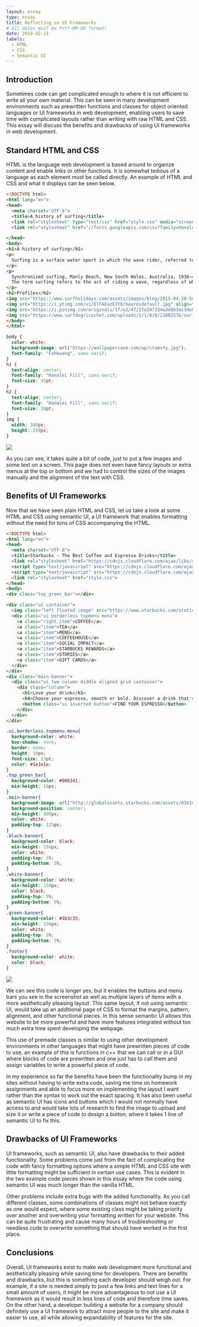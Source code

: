 ```yaml
---
layout: essay
type: essay
title: Reflecting on UI Frameworks
# All dates must be YYYY-MM-DD format!
date: 2019-02-21
labels:
  - HTML
  - CSS
  - Semantic UI
---
```


<!-- UI Frameworks are not simple. In fact, they can be almost as complicated to learn as a new programming language. Given that, why bother to use something like Semantic UI? What does one get in return for the investment of time and frustration? Why not just use raw HTML and CSS? Are the software engineering benefits of UI frameworks?

          For this assignment, create an engaging and informative essay about UI Frameworks. You might want to discuss some of the issues raised above, as well as your own personal experience with Semantic UI. Or perhaps you’ve also used another framework such as Twitter Bootstrap. In that case, it might be interesting to read your perspective on a comparison of the two.

          Feel free to go in another direction entirely, as long as you are discussing UI Frameworks, and as long as the result is interesting, informative, and insightful. Write for the world!

-->

## Introduction
Sometimes code can get complicated enough to where it is not efficient to write all your own material. This can be seen in many development environments such as prewritten functions and classes for object oriented languages or UI frameworks in web development, enabling users to save time with complicated layouts rather than writing with raw HTML and CSS. This essay will discuss the benefits and drawbacks of using UI frameworks in web development.

## Standard HTML and CSS
HTML is the language web development is based around to organize content and enable links or other functions. It is somewhat tedious of a language as each element must be called directly. An example of HTML and CSS and what it displays can be seen below.
```html
<!DOCTYPE html>
<html lang="en">
<head>
  <meta charset="UTF-8">
  <title>A history of surfing</title>
  <link rel="stylesheet" type="text/css" href="style.css" media="screen" />
  <link rel="stylesheet" href="//fonts.googleapis.com/css?family=Hanalei+Fill|Fahkwang" />

</head>
<body>
<h1>A history of surfing</h1>
<p>
  Surfing is a surface water sport in which the wave rider, referred to as a surfer, rides on the forward or deep face of a moving wave, which usually carries the surfer towards the shore. Waves suitable for surfing are primarily found in the ocean, but can also be found in lakes or rivers in the form of a standing wave or tidal bore. However, surfers can also utilize artificial waves such as those from boat wakes and the waves created in artificial wave pools.
</p>
<p>
  Synchronized surfing, Manly Beach, New South Wales, Australia, 1938–46
  The term surfing refers to the act of riding a wave, regardless of whether the wave is ridden with a board or without a board, and regardless of the stance used. The native peoples of the Pacific, for instance, surfed waves on alaia, paipo, and other such craft, and did so on their belly and knees. The modern-day definition of surfing, however, most often refers to a surfer riding a wave standing up on a surfboard; this is also referred to as stand-up surfing.
</p>
<h2>Profiles</h2>
<img src="https://www.surfholidays.com/assets/images/blog/2015-04-28-Surfing-Animals-Seal.jpg" align="middle">
<img src="https://i.ytimg.com/vi/ElFAEazE3Y8/maxresdefault.jpg" align="middle">
<img src="https://i.pinimg.com/originals/1f/e2/47/1fe247334a3d8b3ac34e0217ef198f8b.jpg" align="middle">
<img src="https://www.surfdogricochet.com/uploads/2/1/8/0/21802576/surf-dog-san-diego_1_orig.jpg" align="middle">
</body>
</html>
```
```css
body {
  color: white;
  background-image: url("https://wallpapercave.com/wp/ctumxYy.jpg");
  font-family: "Fahkwang", sans-serif;
}
h1 {
  text-align: center;
  font-family: "Hanalei Fill", sans-serif;
  font-size: 45pt;
}
h2 {
  text-align: center;
  font-family: "Hanalei Fill", sans-serif;
  font-size: 30pt;
}
img {
  width: 300px;
  height: 250px;
}

```
<img class="ui image" src="{{ site.baseurl }}/images/historyofsurfing.png">

As you can see, it takes quite a bit of code, just to put a few images and some text on a screen. This page does not even have fancy layouts or extra menus at the top or bottom and we had to control the sizes of the images manually and the alignment of the text with CSS.  

## Benefits of UI Frameworks
Now that we have seen plain HTML and CSS, let us take a look at some HTML and CSS using semantic UI, a UI framework that enables formatting without the need for tons of CSS accompanying the HTML.
```html
<!DOCTYPE html>
<html lang="en">
<head>
  <meta charset="UTF-8">
  <title>Starbucks - The Best Coffee and Espresso Drinks</title>
  <link rel="stylesheet" href="https://cdnjs.cloudflare.com/ajax/libs/semantic-ui/2.4.1/semantic.min.css">
  <script type="text/javascript" src="https://cdnjs.cloudflare.com/ajax/libs/jquery/3.3.1/jquery.min.js"></script>
  <script type="text/javascript" src="https://cdnjs.cloudflare.com/ajax/libs/semantic-ui/2.4.1/semantic.min.js"></script>
  <link rel="stylesheet" href="style.css">
</head>
<body>
<div class="top_green_bar"></div>

<div class="ui container">
  <img class="left floated image" src="https://www.starbucks.com/static/images/global/logo.svg" style="padding: 50px 0px 0px 0px;">
  <div class="ui borderless topmenu menu">
    <a class="right item">COFFEE</a>
    <a class="item">TEA</a>
    <a class="item">MENU</a>
    <a class="item">COFFEEHOUSE</a>
    <a class="item">SOCIAL IMPACT</a>
    <a class="item">STARBUCKS REWARDS</a>
    <a class="item">STORIES</a>
    <a class="item">GIFT CARDS</a>
  </div>
</div>
<div class="main-banner">
  <div class="ui two column middle aligned grid container">
    <div class="column">
      <h1>Love your drink</h1>
      <h4>Choose your espresso, smooth or bold. Discover a drink that's made for you. </h4>
      <button class="ui inverted button">FIND YOUR ESPRESSO</button>
    </div>
  </div>
</div>
```
```css
.ui.borderless.topmenu.menu{
  background-color: white;
  box-shadow: none;
  border: none;
  height: 10px;
  font-size: 13pt;
  color: #1e1e1e;
}
.top_green_bar{
  background-color: #006341;
  min-height: 10px;
}
.main-banner{
  background-image: url("http://globalassets.starbucks.com/assets/01e1dd5076914ee48f267e376491059c.jpg");
  background-position: center;
  min-height: 400px;
  color: white;
  padding-top: 125px;
}
.black-banner{
  background-color: black;
  min-height: 150px;
  color: white;
  padding-top: 5%;
  padding-bottom: 5%;
}
.white-banner{
  background-color: white;
  min-height: 150px;
  color: black;
  padding-top: 5%;
  padding-bottom: 5%;
}
.green-banner{
  background-color: #1b3c35;
  min-height: 150px;
  color: white;
  padding-top: 5%;
  padding-bottom: 5%;
}
.footer{
  background-color: white;
  color: black;
}
```

<img class="ui image" src="{{ site.baseurl }}/images/starbucks.png">

We can see this code is longer yes, but it enables the buttons and menu bars you see in the screenshot as well as multiple layers of items with a more aesthetically pleasing layout. This same layout, if not using semantic UI, would take up an additional page of CSS to format the margins, pattern, alignment, and other functional pieces. In this sense semantic UI allows this website to be more powerful and have more features integrated without too much extra time spent developing the webpage.

This use of premade classes is similar to using other development environments in other languages that might have prewritten pieces of code to use, an example of this is functions in c++ that we can call or in a GUI where blocks of code are prewritten and one just has to call them and assign variables to write a powerful piece of code.

In my experience so far the benefits have been the functionality bump in my sites without having to write extra code, saving me time on homework assignments and able to focus more on implementing the layout I want rather than the syntax to work out the exact spacing. It has also been useful as semantic UI has icons and buttons which I would not normally have access to and would take lots of research to find the image to upload and size it or write a piece of code to design a button, where it takes 1 line of semantic UI to fix this.
## Drawbacks of UI Frameworks
UI frameworks, such as semantic UI, also have drawbacks to their added functionality. Some problems come just from the fact of complicating the code with fancy formatting options where a simple HTML and CSS site with little formatting might be sufficient in certain use cases. This is evident in the two example code pieces shown in this essay where the code using semantic UI was much longer than the vanilla HTML.

Other problems include extra bugs with the added functionality. As you call different classes, some combinations of classes might not behave exactly as one would expect, where some existing class might be taking priority over another and overwriting your formatting written for your website. This can be quite frustrating and cause many hours of troubleshooting or needless code to overwrite something that should have worked in the first place.
## Conclusions
Overall, UI frameworks exist to make web development more functional and aesthetically pleasing while saving time for developers. There are benefits and drawbacks, but this is something each developer should weigh out. For example, if a site is needed simply to post a few links and text lines for a small amount of users, it might be more advantageous to not use a UI framework as it would result in less lines of code and therefore time saves. On the other hand, a developer building a website for a company should definitely use a UI framework to attract more people to the site and make it easier to use, all while allowing expandability of features for the site.
